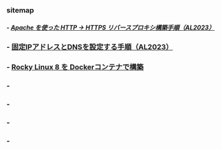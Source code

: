 ### sitemap

##### - [Apache を使った HTTP → HTTPS リバースプロキシ構築手順（AL2023）](https://techmsy.github.io/technote/rvproxy)
### - [固定IPアドレスとDNSを設定する手順（AL2023）](https://techmsy.github.io/technote/ipaddress)
### - [Rocky Linux 8 を Dockerコンテナで構築](https://techmsy.github.io/technote/rockylinux8)
### - []()
### - []()
### - []()
### - []()
